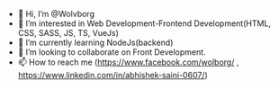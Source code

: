- 👋 Hi, I’m @Wolvborg
- 💞️ I’m interested in Web Development-Frontend Development(HTML, CSS, SASS, JS, TS, VueJs)
- 🌱 I’m currently learning NodeJs(backend)
- 👀 I’m looking to collaborate on Front Development.
- 📫 How to reach me (https://www.facebook.com/wolborg/ , https://www.linkedin.com/in/abhishek-saini-0607/)

<!---
Wolvborg/Wolvborg is a ✨ special ✨ repository because its `README.md` (this file) appears on your GitHub profile.
You can click the Preview link to take a look at your changes.
--->
